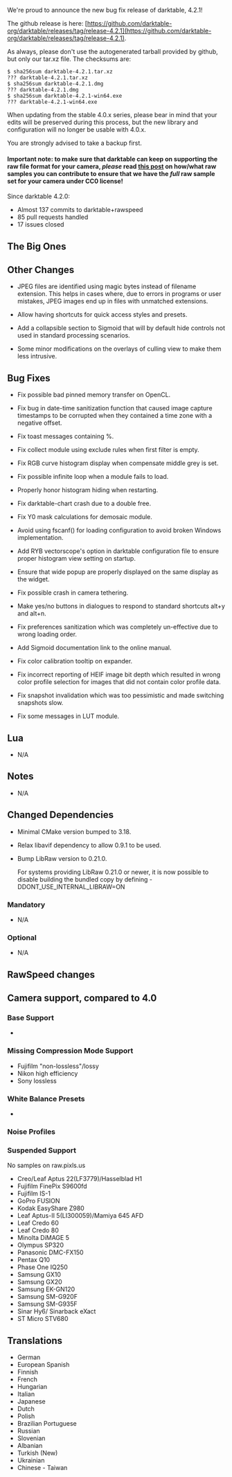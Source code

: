 We're proud to announce the new bug fix release of darktable, 4.2.1!

The github release is here: [https://github.com/darktable-org/darktable/releases/tag/release-4.2.1](https://github.com/darktable-org/darktable/releases/tag/release-4.2.1).

As always, please don't use the autogenerated tarball provided by
github, but only our tar.xz file. The checksums are:

```
$ sha256sum darktable-4.2.1.tar.xz
??? darktable-4.2.1.tar.xz
$ sha256sum darktable-4.2.1.dmg
??? darktable-4.2.1.dmg
$ sha256sum darktable-4.2.1-win64.exe
??? darktable-4.2.1-win64.exe
```

When updating from the stable 4.0.x series, please bear in
mind that your edits will be preserved during this process, but the new
library and configuration will no longer be usable with 4.0.x.

You are strongly advised to take a backup first.

#### Important note: to make sure that darktable can keep on supporting the raw file format for your camera, *please* read [this post](https://discuss.pixls.us/t/raw-samples-wanted/5420?u=lebedevri) on how/what raw samples you can contribute to ensure that we have the *full* raw sample set for your camera under CC0 license!

Since darktable 4.2.0:

- Almost 137 commits to darktable+rawspeed
- 85 pull requests handled
- 17 issues closed

## The Big Ones


## Other Changes

- JPEG files are identified using magic bytes instead of filename
  extension. This helps in cases where, due to errors in programs or
  user mistakes, JPEG images end up in files with unmatched extensions.

- Allow having shortcuts for quick access styles and presets.

- Add a collapsible section to Sigmoid that will by default hide
  controls not used in standard processing scenarios.

- Some minor modifications on the overlays of culling view to make
  them less intrusive.

## Bug Fixes

- Fix possible bad pinned memory transfer on OpenCL.

- Fix bug in date-time sanitization function that caused image capture
  timestamps to be corrupted when they contained a time zone with a
  negative offset.

- Fix toast messages containing %.

- Fix collect module using exclude rules when first filter is empty.

- Fix RGB curve histogram display when compensate middle grey is set.

- Fix possible infinite loop when a module fails to load.

- Properly honor histogram hiding when restarting.

- Fix darktable-chart crash due to a double free.

- Fix Y0 mask calculations for demosaic module.

- Avoid using fscanf() for loading configuration to avoid broken Windows
  implementation.

- Add RYB vectorscope's option in darktable configuration file to
  ensure proper histogram view setting on startup.

- Ensure that wide popup are properly displayed on the same display as
  the widget.

- Fix possible crash in camera tethering.

- Make yes/no buttons in dialogues to respond to standard shortcuts alt+y
  and alt+n.

- Fix preferences sanitization which was completely un-effective due to
  wrong loading order.

- Add Sigmoid documentation link to the online manual.

- Fix color calibration tooltip on expander.

- Fix incorrect reporting of HEIF image bit depth which resulted in
  wrong color profile selection for images that did not contain color
  profile data.

- Fix snapshot invalidation which was too pessimistic and made
  switching snapshots slow.

- Fix some messages in LUT module.

## Lua

- N/A

## Notes

- N/A

## Changed Dependencies

- Minimal CMake version bumped to 3.18.

- Relax libavif dependency to allow 0.9.1 to be used.

- Bump LibRaw version to 0.21.0.

  For systems providing LibRaw 0.21.0 or newer, it is now possible to
  disable building the bundled copy by defining
  -DDONT_USE_INTERNAL_LIBRAW=ON

### Mandatory

- N/A

### Optional

- N/A


## RawSpeed changes


## Camera support, compared to 4.0

### Base Support

-

### Missing Compression Mode Support

- Fujifilm "non-lossless"/lossy
- Nikon high efficiency
- Sony lossless

### White Balance Presets

-

### Noise Profiles


### Suspended Support

No samples on raw.pixls.us

- Creo/Leaf Aptus 22(LF3779)/Hasselblad H1
- Fujifilm FinePix S9600fd
- Fujifilm IS-1
- GoPro FUSION
- Kodak EasyShare Z980
- Leaf Aptus-II 5(LI300059)/Mamiya 645 AFD
- Leaf Credo 60
- Leaf Credo 80
- Minolta DiMAGE 5
- Olympus SP320
- Panasonic DMC-FX150
- Pentax Q10
- Phase One IQ250
- Samsung GX10
- Samsung GX20
- Samsung EK-GN120
- Samsung SM-G920F
- Samsung SM-G935F
- Sinar Hy6/ Sinarback eXact
- ST Micro STV680

## Translations

- German
- European Spanish
- Finnish
- French
- Hungarian
- Italian
- Japanese
- Dutch
- Polish
- Brazilian Portuguese
- Russian
- Slovenian
- Albanian
- Turkish (New)
- Ukrainian
- Chinese - Taiwan
